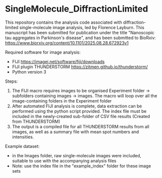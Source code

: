 # SingleMolecule_DiffractionLimited
This repository contains the analysis code associated with diffraction-limited single-molecule image analysis, led by Florence Layburn. This manuscript has been submitted for publication under the title "Nanoscopic tau aggregates in Parkinson's disease", and has been submitted to BioRxiv: https://www.biorxiv.org/content/10.1101/2025.08.28.672923v1

Required software for image analysis:
- FIJI https://imagej.net/software/fiji/downloads
- FIJI plugin THUNDERSTORM https://zitmen.github.io/thunderstorm/
- Python version 3

Steps:
1. The FIJI macro requires images to be organised Experiment folder -> subfolders containing images -> images. The macro will loop over all the image-containing folders in the Experiment folder
2. After automated FIJI analysis is complete, data extraction can be performed using the python script provided. The index file must be included in the newly-created sub-folder of CSV file results (Created from THUNDERSTORM)
3. The output is a compiled file for all THUNDERSTORM results from all images, as well as a summary file with mean spot numbers and intensities. 
  
Example dataset:
- in the Images folder, raw single-molecule images were included, suitable to use with the accompanying analysis files
- Note: use the index file in the "example_index" folder for these image sets
